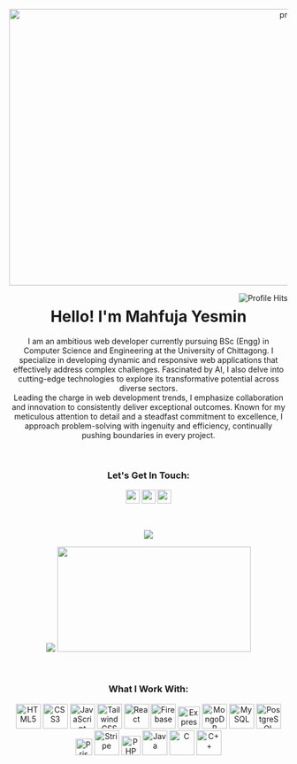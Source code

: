 <p align="center">
  <img src="https://i.ibb.co/0VNWrd4/fabian-grohs-423591-unsplash.jpg" alt="preetu10" width="1020px" height="500px" />
</p>

<p align="right">
  <img alt="Profile Hits" style="float: right;" src="https://komarev.com/ghpvc/?username=preetu10&style=flat-square">
</p>
<h1 align="center"> Hello! I'm Mahfuja Yesmin</h1>

<p align="center">
I am an ambitious web developer currently pursuing  BSc (Engg) in Computer Science and Engineering at the University of Chittagong. I specialize in developing dynamic and responsive web applications that effectively address complex challenges. Fascinated by AI, I also delve into cutting-edge technologies to explore its transformative potential across diverse sectors. <br>
Leading the charge in web development trends, I emphasize collaboration and innovation to consistently deliver exceptional outcomes. Known for my meticulous attention to detail and a steadfast commitment to excellence, I approach problem-solving with ingenuity and efficiency, continually pushing boundaries in every project.
</p>
<br>
<div align="center">
<h3 align="center">Let's Get In Touch:</h3>
<p align="center"><a href="https://x.com/MahfujaPreety"><img src="https://img.shields.io/badge/twitter-%231DA1F2.svg?&style=for-the-badge&logo=twitter&logoColor=white" height=25></a>
  <a href="https://www.linkedin.com/in/mahfuja-yesmin-preety"><img src="https://img.shields.io/badge/linkedin-%230077B5.svg?&style=for-the-badge&logo=linkedin&logoColor=white" height=25></a>
<a href="mailto:mahfujasolaiman77@gmail.com">
  <img src="https://img.shields.io/badge/email-%23D14836.svg?&style=for-the-badge&logo=gmail&logoColor=white" height="25">
</a>
</p>
</div>
<br>
<p align=center>
  <a href="https://github.com/preetu10?tab=repositories">
    <img src="https://badges.pufler.dev/repos/preetu10?style=flat-square&color=black&logo=github">
  </a>
</p>
<div align="center"><p align="center">
   <img src ="https://github-readme-streak-stats.herokuapp.com?user=preetu10&theme=algolia&hide_border=false&show_icons=true">
  <img  src = "https://github-readme-stats.vercel.app/api/top-langs/?username=preetu10&layout=compact&theme=react" width="350" height="190">
</p></div>
<br>


<div align="center">
  
 <p align="center"> <h3>What I Work With:</h3></p>
 
 <!-- HTML5 -->
<img src="https://img.icons8.com/color/48/000000/html-5.png" alt="HTML5" height="45">

<!-- CSS3 -->
<img src="https://img.icons8.com/color/48/000000/css3.png" alt="CSS3" height="45">

<!-- JavaScript -->
<img src="https://img.icons8.com/color/48/000000/javascript.png" alt="JavaScript" height="45">

<!-- Tailwind CSS -->
<img src="https://img.icons8.com/color/48/000000/tailwindcss.png" alt="Tailwind CSS" height="45">

<!-- React -->
<img src="https://img.icons8.com/color/48/000000/react-native.png" alt="React" height="45">

<!-- Firebase -->
<img src="https://img.icons8.com/color/48/000000/firebase.png" alt="Firebase" height="45">

<!-- Express.js -->
<img src="https://img.icons8.com/ios/50/000000/express-js.png" alt="Express.js" height="40">

<!-- MongoDB -->
<img src="https://img.icons8.com/color/48/000000/mongodb.png" alt="MongoDB" height="45">

<!-- MySQL -->
<img src="https://img.icons8.com/color/48/000000/mysql.png" alt="MySQL" height="45">

<!-- PostgreSQL -->
<img src="https://img.icons8.com/color/48/000000/postgreesql.png" alt="PostgreSQL" height="45">

<!-- Prisma -->
<img src="https://prismalens.vercel.app/header/logo-dark.svg" alt="Prisma" height="30">

<!-- Stripe -->
<img src="https://img.icons8.com/ios-filled/50/000000/stripe.png" alt="Stripe" height="45">

<!-- PHP -->
<img src="https://img.icons8.com/officel/40/000000/php-logo.png" alt="PHP" height="35">

<!-- Java -->
<img src="https://img.icons8.com/color/48/000000/java-coffee-cup-logo.png" alt="Java" height="45">

<!-- C -->
<img src="https://img.icons8.com/color/48/000000/c-programming.png" alt="C" height="45">

<!-- C++ -->
<img src="https://img.icons8.com/color/48/000000/c-plus-plus-logo.png" alt="C++" height="45">

</div>

<!--
**preetu10/preetu10** is a ✨ _special_ ✨ repository because its `README.md` (this file) appears on your GitHub profile.

Here are some ideas to get you started:

- 🔭 I’m currently working on ...
- 🌱 I’m currently learning ...
- 👯 I’m looking to collaborate on ...
- 🤔 I’m looking for help with ...
- 💬 Ask me about ...
- 📫 How to reach me: ...
- 😄 Pronouns: ...
- ⚡ Fun fact: ...
-->
